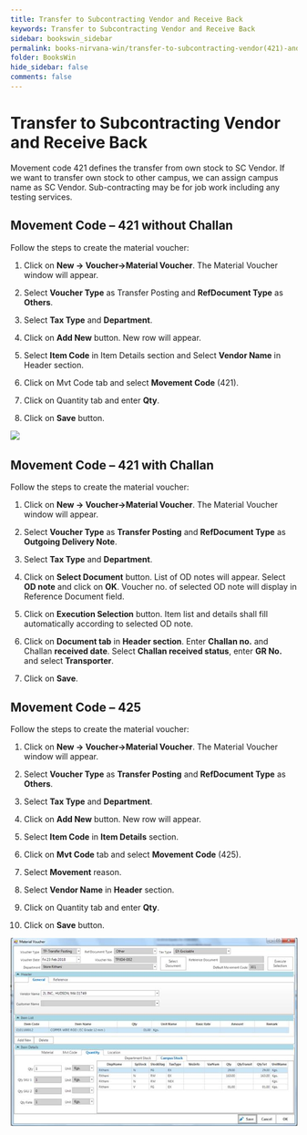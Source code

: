 ```yaml
---
title: Transfer to Subcontracting Vendor and Receive Back
keywords: Transfer to Subcontracting Vendor and Receive Back
sidebar: bookswin_sidebar
permalink: books-nirvana-win/transfer-to-subcontracting-vendor(421)-and-receive-against-transfer(425).html
folder: BooksWin
hide_sidebar: false
comments: false
---
```


# Transfer to Subcontracting Vendor and Receive Back

Movement code 421 defines the transfer from own stock to SC Vendor. If we want to transfer own stock to other campus, we can assign campus name as SC Vendor. Sub-contracting may be for job work including any testing services.

## Movement Code – 421 without Challan



Follow the steps to create the material voucher:

1.  Click on **New -> Voucher->Material Voucher**. The Material Voucher window will appear.

2.  Select **Voucher Type** as Transfer Posting and **RefDocument Type** as **Others**.

3.  Select **Tax Type** and **Department**.

4.  Click on **Add New** button. New row will appear.

5.  Select **Item Code** in Item Details section and Select **Vendor Name** in Header section.

6.  Click on Mvt Code tab and select **Movement Code** (421).

7.  Click on Quantity tab and enter **Qty**.

8.  Click on **Save** button.

![](assets/pf-movecode421-without-challan.jpg)




## Movement Code – 421 with Challan



Follow the steps to create the material voucher:

1.  Click on **New -> Voucher->Material Voucher**. The Material Voucher window will appear.

2.  Select **Voucher Type** as **Transfer Posting** and **RefDocument Type** as **Outgoing Delivery Note**.

3.  Select **Tax Type** and **Department**.

4.  Click on **Select Document** button.  List of OD notes will appear. Select **OD note** and click on **OK**. Voucher no. of selected OD note will display in Reference Document field.

5.  Click on **Execution Selection** button. Item list and details shall fill automatically according to selected OD note.

6.  Click on **Document tab** in **Header section**. Enter **Challan no.** and Challan **received date**. Select **Challan received status**, enter **GR No.** and select **Transporter**.

7.  Click on **Save**.

## Movement Code – 425



Follow the steps to create the material voucher:

1.  Click on **New -> Voucher->Material Voucher**. The Material Voucher window will appear.

2.  Select **Voucher Type** as **Transfer Posting** and **RefDocument Type** as **Others**.

3.  Select **Tax Type** and **Department**.

4.  Click on **Add New** button. New row will appear.

5.  Select **Item Code** in **Item Details** section.

6.  Click on **Mvt Code** tab and select **Movement Code** (425).

7.  Select **Movement** reason.

8.  Select **Vendor Name** in **Header** section.

9.  Click on Quantity tab and enter **Qty**.

10. Click on **Save** button.

![](/images/pf-movecode425.jpg)


